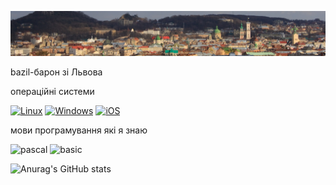 ![Heder](https://github.com/bazyl271/bazyl271/blob/main/Lviv_banner_1.jpg)

bazil-барон зі Львова

операційні системи

[![Linux](https://img.shields.io/badge/Linux-FCC624?logo=linux&logoColor=black)](#)
[![Windows](https://custom-icon-badges.demolab.com/badge/Windows-0078D6?logo=windows11&logoColor=white)](#)
[![iOS](https://img.shields.io/badge/iOS-000000?&logo=apple&logoColor=white)](#)

мови програмування які я знаю 

![pascal](https://img.shields.io/badge/Language-Pascal-blue?logo=pascal)
![basic](https://img.shields.io/badge/Language-BASIC-blue?logo=basic
)

![Anurag's GitHub stats](https://github-readme-stats.vercel.app/api?username=bazyl271&show_icons=true&theme=transparent)
